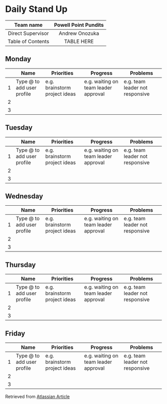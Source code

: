 # Daily Stand Up

| Team name         | Powell Point Pundits  |
| :---------------: | :-------------------: |
| Direct Supervisor | Andrew Onozuka        |
| Table of Contents | TABLE HERE            |

## Monday <Date>
|   | Name  | Priorities    | Progress  | Problems  |
| - | ----- | ------------- | --------- | --------- |
| 1 | Type @ to add user profile | e.g. brainstorm project ideas | e.g. waiting on team leader approval | e.g. team leader not responsive
| 2 |
| 3 |

## Tuesday <Date>
|   | Name  | Priorities    | Progress  | Problems  |
| - | ----- | ------------- | --------- | --------- |
| 1 | Type @ to add user profile | e.g. brainstorm project ideas | e.g. waiting on team leader approval | e.g. team leader not responsive
| 2 |
| 3 |

## Wednesday <Date>
|   | Name  | Priorities    | Progress  | Problems  |
| - | ----- | ------------- | --------- | --------- |
| 1 | Type @ to add user profile | e.g. brainstorm project ideas | e.g. waiting on team leader approval | e.g. team leader not responsive
| 2 |
| 3 |

## Thursday <Date>
|   | Name  | Priorities    | Progress  | Problems  |
| - | ----- | ------------- | --------- | --------- |
| 1 | Type @ to add user profile | e.g. brainstorm project ideas | e.g. waiting on team leader approval | e.g. team leader not responsive
| 2 |
| 3 |

## Friday <Date>
|   | Name  | Priorities    | Progress  | Problems  |
| - | ----- | ------------- | --------- | --------- |
| 1 | Type @ to add user profile | e.g. brainstorm project ideas | e.g. waiting on team leader approval | e.g. team leader not responsive
| 2 |
| 3 |
  
Retrieved from [Atlassian Article](https://www.atlassian.com/software/confluence/templates/daily-stand-up)
